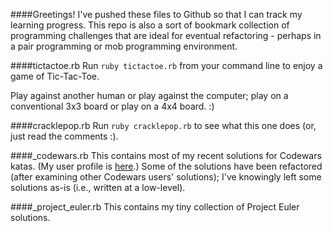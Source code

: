 ####Greetings!
I've pushed these files to Github so that I can track my learning progress. This repo is also a sort of bookmark collection of programming challenges that are ideal for eventual refactoring - perhaps in a pair programming or mob programming environment.

####tictactoe.rb
Run `ruby tictactoe.rb` from your command line to enjoy a game of Tic-Tac-Toe.

Play against another human or play against the computer; play on a conventional 3x3 board or play on a 4x4 board. :)

####cracklepop.rb
Run `ruby cracklepop.rb` to see what this one does (or, just read the comments :).

####_codewars.rb
This contains most of my recent solutions for Codewars katas.
(My user profile is [here](http://www.codewars.com/users/eirinikos).)
Some of the solutions have been refactored (after examining other Codewars users' solutions); I've knowingly left some solutions as-is (i.e., written at a low-level).

####_project_euler.rb
This contains my tiny collection of Project Euler solutions.
